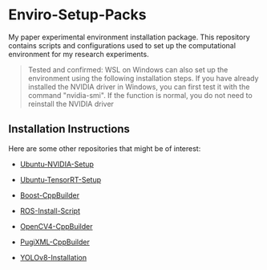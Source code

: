 # Enviro-Setup-Packs
 My paper experimental environment installation package. This repository contains scripts and configurations used to set up the computational environment for my research experiments.

> Tested and confirmed: WSL on Windows can also set up the environment using the following installation steps.
> If you have already installed the NVIDIA driver in Windows, you can first test it with the command "nvidia-smi". If the function is normal, you do not need to reinstall the NVIDIA driver

## Installation Instructions
Here are some other repositories that might be of interest:

- [Ubuntu-NVIDIA-Setup](https://github.com/SeanLo940076/Ubuntu-NVIDIA-Setup)

- [Ubuntu-TensorRT-Setup](https://github.com/SeanLo940076/Ubuntu-TensorRT-Setup)

- [Boost-CppBuilder](https://github.com/SeanLo940076/Boost-CppBuilder)

- [ROS-Install-Script](https://github.com/SeanLo940076/ROS-Install-Script)

- [OpenCV4-CppBuilder](https://github.com/SeanLo940076/OpenCV4-CppBuilder)

- [PugiXML-CppBuilder](https://github.com/SeanLo940076/PugiXML-CppBuilder)

- [YOLOv8-Installation](https://github.com/SeanLo940076/YOLOv8-Installation)
